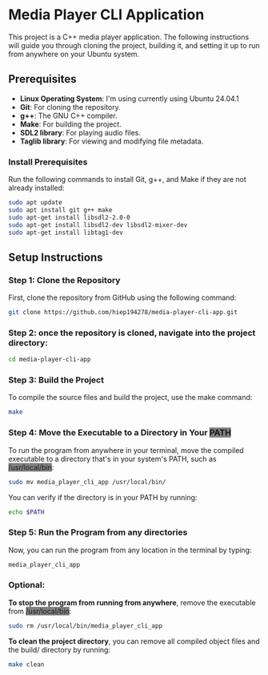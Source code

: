 # Media Player CLI Application

This project is a C++ media player application. The following instructions will guide you through cloning the project, building it, and setting it up to run from anywhere on your Ubuntu system.

## Prerequisites

- **Linux Operating System**: I'm using currently using Ubuntu 24.04.1
- **Git**: For cloning the repository.
- **g++**: The GNU C++ compiler.
- **Make**: For building the project.
- **SDL2 library**: For playing audio files.
- **Taglib library**: For viewing and modifying file metadata.

### Install Prerequisites 

Run the following commands to install Git, g++, and Make if they are not already installed:

```bash
sudo apt update
sudo apt install git g++ make
sudo apt-get install libsdl2-2.0-0
sudo apt-get install libsdl2-dev libsdl2-mixer-dev
sudo apt-get install libtag1-dev
```

## Setup Instructions

### Step 1: Clone the Repository

First, clone the repository from GitHub using the following command:

```bash
git clone https://github.com/hiep194278/media-player-cli-app.git
```

### Step 2: once the repository is cloned, navigate into the project directory:

```bash
cd media-player-cli-app
```
### Step 3: Build the Project

To compile the source files and build the project, use the make command:

```bash
make
```

### Step 4: Move the Executable to a Directory in Your <span style="background-color:grey">PATH</span>

To run the program from anywhere in your terminal, move the compiled executable to a directory that's in your system's PATH, such as <span style="background-color:grey">/usr/local/bin</span>:

```bash
sudo mv media_player_cli_app /usr/local/bin/
```

You can verify if the directory is in your PATH by running:

```bash
echo $PATH
```

### Step 5: Run the Program from any directories

Now, you can run the program from any location in the terminal by typing:

```bash
media_player_cli_app
```

### Optional: 
**To stop the program from running from anywhere**, remove the executable from <span style="background-color:grey">/usr/local/bin</span>:

```bash
sudo rm /usr/local/bin/media_player_cli_app
```

**To clean the project directory**, you can remove all compiled object files and the build/ directory by running:

```bash
make clean
```